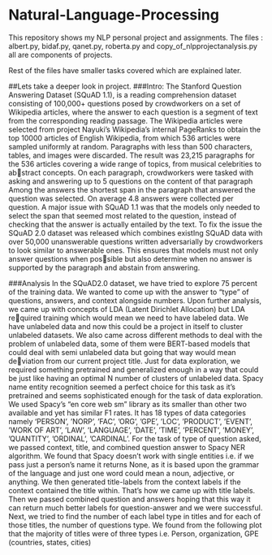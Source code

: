 # Natural-Language-Processing

This repository shows my NLP personal project and assignments. 
The files : albert.py, bidaf.py, qanet.py, roberta.py and copy_of_nlpprojectanalysis.py all are components of projects.

Rest of the files have smaller tasks covered which are explained later.

##Lets take a deeper look in project.
###Intro:
The Stanford Question Answering Dataset (SQuAD 1.1),
is a reading comprehension dataset consisting of 100,000+
questions posed by crowdworkers on a set of Wikipedia articles, where the answer to each question is a segment of text
from the corresponding reading passage.
The Wikipedia articles were selected from project
Nayuki’s Wikipedia’s internal PageRanks to obtain the top
10000 articles of English Wikipedia, from which 536 articles were sampled uniformly at random. Paragraphs with
less than 500 characters, tables, and images were discarded.
The result was 23,215 paragraphs for the 536 articles covering a wide range of topics, from musical celebrities to abstract concepts.
On each paragraph, crowdworkers were tasked with asking and answering up to 5 questions on the content of that
paragraph Among the answers the shortest span in the paragraph that answered the question was selected. On average
4.8 answers were collected per question.
A major issue with SQuAD 1.1 was that the models only
needed to select the span that seemed most related to the
question, instead of checking that the answer is actually entailed by the text. To fix the issue the SQuAD 2.0 dataset
was released which combines existIng SQuAD data with
over 50,000 unanswerable questions written adversarially by
crowdworkers to look similar to answerable ones. This ensures that models must not only answer questions when possible but also determine when no answer is supported by the
paragraph and abstain from answering.

###Analysis
In the SQuAD2.0 dataset, we have tried to explore 75 percent of the training data. We wanted to come up with the
answer to “type” of questions, answers, and context alongside numbers. Upon further analysis, we came up with concepts of LDA (Latent Dirichlet Allocation) but LDA required training which would mean we need to have labeled
data. We have unlabeled data and now this could be a project
in itself to cluster unlabeled datasets. We also came across
different methods to deal with the problem of unlabeled data,
some of them were BERT-based models that could deal with
semi unlabeled data but going that way would mean deviation from our current project title. Just for data exploration, we required something pretrained and generalized
enough in a way that could be just like having an optimal
N number of clusters of unlabeled data. Spacy name entity
recognition seemed a perfect choice for this task as it’s pretrained and seems sophisticated enough for the task of data
exploration. We used Spacy’s “en core web sm” library as
its smaller than other two available and yet has similar F1
rates. It has 18 types of data categories namely ‘PERSON’,
’NORP’, ’FAC’, ’ORG’, ’GPE’, ’LOC’, ’PRODUCT’,
’EVENT’, ’WORK OF ART’, ’LAW’, ’LANGUAGE’,
’DATE’, ’TIME’, ’PERCENT’, ’MONEY’, ’QUANTITY’,
’ORDINAL’, ’CARDINAL’. For the task of type of question asked, we passed context, title, and combined question answer to Spacy NER algorithm. We found that Spacy
doesn’t work with single entities i.e. if we pass just a person’s name it returns None, as it is based upon the grammar
of the language and just one word could mean a noun, adjective, or anything. We then generated title-labels from the
context labels if the context contained the title within. That’s
how we came up with title labels. Then we passed combined
question and answers hoping that this way it can return much
better labels for question-answer and we were successful.
Next, we tried to find the number of each label type in titles
and for each of those titles, the number of questions type.
We found from the following plot that the majority of titles
were of three types i.e. Person, organization, GPE (countries, states, cities)
